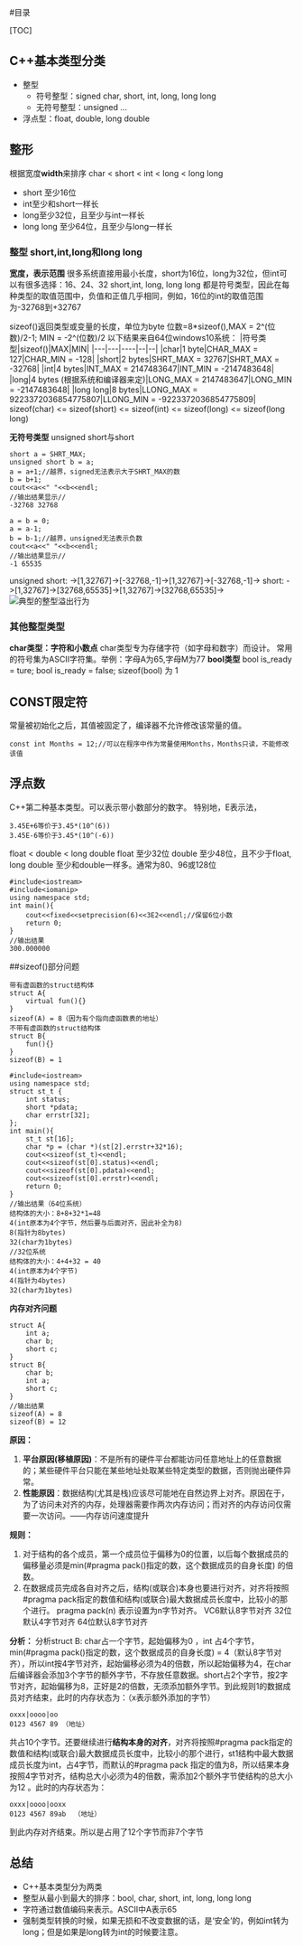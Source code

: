 #目录

[TOC]
## C++基本类型分类
- 整型
    - 符号整型：signed char, short, int, long, long long
    - 无符号整型：unsigned ...
- 浮点型：float, double, long double

## 整形
根据宽度**width**来排序
char < short < int < long < long long
- short 至少16位
- int至少和short一样长
- long至少32位，且至少与int一样长
- long long 至少64位，且至少与long一样长

### 整型 short,int,long和long long
**宽度，表示范围**
很多系统直接用最小长度，short为16位，long为32位，但int可以有很多选择：16、24、32
short,int, long, long long 都是符号类型，因此在每种类型的取值范围中，负值和正值几乎相同，例如，16位的int的取值范围为-32768到+32767

sizeof()返回类型或变量的长度，单位为byte
位数=8*sizeof(),MAX = 2^(位数)/2-1; MIN = -2^(位数)/2
以下结果来自64位windows10系统：
|符号类型|sizeof()|MAX|MIN|
|---|---|----|--|--|
|char|1 byte|CHAR_MAX = 127|CHAR_MIN = -128|
|short|2 bytes|SHRT_MAX = 32767|SHRT_MAX = -32768|
|int|4 bytes|INT_MAX = 2147483647|INT_MIN = -2147483648|
|long|4 bytes (根据系统和编译器来定)|LONG_MAX = 2147483647|LONG_MIN = -2147483648|
|long long|8 bytes|LLONG_MAX = 9223372036854775807|LLONG_MIN = -9223372036854775809|
sizeof(char) <= sizeof(short) <= sizeof(int) <= sizeof(long) <= sizeof(long long)

**无符号类型**
unsigned short与short

```
short a = SHRT_MAX;
unsigned short b = a;
a = a+1;//越界，signed无法表示大于SHRT_MAX的数
b = b+1;
cout<<a<<" "<<b<<endl;
//输出结果显示//
-32768 32768

a = b = 0;
a = a-1;
b = b-1;//越界，unsigned无法表示负数
cout<<a<<" "<<b<<endl;
//输出结果显示//
-1 65535
```
unsigned short: ->[1,32767]->[-32768,-1]->[1,32767]->[-32768,-1]->
short: ->[1,32767]->[32768,65535]->[1,32767]->[32768,65535]->
![典型的整型溢出行为](assets/markdown-img-paste-20180308203321624.png)

### 其他整型类型
**char类型：字符和小数点**
char类型专为存储字符（如字母和数字）而设计。
常用的符号集为ASCII字符集。举例：字母A为65,字母M为77
**bool类型**
bool is_ready = ture;
bool is_ready = false;
sizeof(bool) 为 1

## CONST限定符
常量被初始化之后，其值被固定了，编译器不允许修改该常量的值。
```
const int Months = 12;//可以在程序中作为常量使用Months，Months只读，不能修改该值
```
## 浮点数
C++第二种基本类型。可以表示带小数部分的数字。
特别地，E表示法，
>
    3.45E+6等价于3.45*(10^(6))
    3.45E-6等价于3.45*(10^(-6))

float < double < long double
float 至少32位
double 至少48位，且不少于float,
long double 至少和double一样多。通常为80、96或128位
```
#include<iostream>
#include<iomanip>
using namespace std;
int main(){
	cout<<fixed<<setprecision(6)<<3E2<<endl;//保留6位小数
	return 0;
}
//输出结果
300.000000
```

##sizeof()部分问题
```
带有虚函数的struct结构体
struct A{
    virtual fun(){}
}
sizeof(A) = 8（因为有个指向虚函数表的地址）
不带有虚函数的struct结构体
struct B{
    fun(){}
}
sizeof(B) = 1
```
```
#include<iostream>
using namespace std;
struct st_t {
	int status;
	short *pdata;
	char errstr[32];
};
int main(){
	st_t st[16];
	char *p = (char *)(st[2].errstr+32*16);
	cout<<sizeof(st_t)<<endl;
	cout<<sizeof(st[0].status)<<endl;
	cout<<sizeof(st[0].pdata)<<endl;
	cout<<sizeof(st[0].errstr)<<endl;
	return 0;
}
//输出结果（64位系统）
结构体的大小：8+8+32*1=48
4(int原本为4个字节，然后要与后面对齐，因此补全为8)
8(指针为8bytes)
32(char为1bytes)
//32位系统
结构体的大小：4+4+32 = 40
4(int原本为4个字节)
4(指针为4bytes)
32(char为1bytes)
```
**内存对齐问题**
```
struct A{
    int a;
    char b;
    short c;
}
struct B{
    char b;
    int a;
    short c;
}
//输出结果
sizeof(A) = 8
sizeof(B) = 12
```
**原因：**
1. **平台原因(移植原因)**：不是所有的硬件平台都能访问任意地址上的任意数据的；某些硬件平台只能在某些地址处取某些特定类型的数据，否则抛出硬件异常。
2. **性能原因**：数据结构(尤其是栈)应该尽可能地在自然边界上对齐。原因在于，为了访问未对齐的内存，处理器需要作两次内存访问；而对齐的内存访问仅需要一次访问。——内存访问速度提升

**规则：**
1. 对于结构的各个成员，第一个成员位于偏移为0的位置，以后每个数据成员的偏移量必须是min(#pragma pack()指定的数，这个数据成员的自身长度) 的倍数。
2. 在数据成员完成各自对齐之后，结构(或联合)本身也要进行对齐，对齐将按照#pragma pack指定的数值和结构(或联合)最大数据成员长度中，比较小的那个进行。
pragma pack(n) 表示设置为n字节对齐。 VC6默认8字节对齐
32位默认4字节对齐
64位默认8字节对齐

**分析：**
分析struct B: char占一个字节，起始偏移为0 ，int 占4个字节，min(#pragma pack()指定的数，这个数据成员的自身长度) = 4（默认8字节对齐），所以int按4字节对齐，起始偏移必须为4的倍数，所以起始偏移为4，在char后编译器会添加3个字节的额外字节，不存放任意数据。short占2个字节，按2字节对齐，起始偏移为8，正好是2的倍数，无须添加额外字节。到此规则1的数据成员对齐结束，此时的内存状态为：（x表示额外添加的字节）
```
oxxx|oooo|oo
0123 4567 89 （地址）
```
共占10个字节。还要继续进行**结构本身的对齐**，对齐将按照#pragma pack指定的数值和结构(或联合)最大数据成员长度中，比较小的那个进行，st1结构中最大数据成员长度为int，占4字节，而默认的#pragma pack 指定的值为8，所以结果本身按照4字节对齐，结构总大小必须为4的倍数，需添加2个额外字节使结构的总大小为12 。此时的内存状态为：
```
oxxx|oooo|ooxx
0123 4567 89ab  （地址）
```
到此内存对齐结束。所以是占用了12个字节而非7个字节


## 总结
- C++基本类型分为两类
- 整型从最小到最大的排序：bool, char, short, int, long, long long
- 字符通过数值编码来表示。ASCII中A表示65
- 强制类型转换的时候，如果无损和不改变数据的话，是‘安全’的，例如int转为long；但是如果是long转为int的时候要注意。
